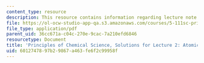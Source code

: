 ```yaml
---
content_type: resource
description: This resource contains information regarding lecture note 2 solutions.
file: https://ol-ocw-studio-app-qa.s3.amazonaws.com/courses/5-111sc-principles-of-chemical-science-fall-2014/6012747897b29867a463fe6f2c99958f_MIT5_111F14_Lec02Soln.pdf
file_type: application/pdf
parent_uid: 36cc671a-c04c-270e-9cac-7a210efd6846
resourcetype: Document
title: 'Principles of Chemical Science, Solutions for Lecture 2: Atomic Structure'
uid: 60127478-97b2-9867-a463-fe6f2c99958f
---
```

